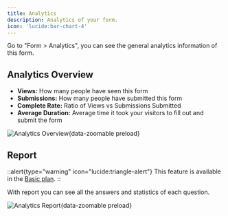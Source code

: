 ```yaml
---
title: Analytics
description: Analytics of your form.
icon: 'lucide:bar-chart-4'
---
```


Go to "Form > Analytics", you can see the general analytics information of this form.

## Analytics Overview

- **Views:** How many people have seen this form
- **Submissions:** How many people have submitted this form
- **Complete Rate:** Ratio of Views vs Submissions Submitted
- **Average Duration:** Average time it took your visitors to fill out and submit the form

![Analytics Overview](/images/analytics-overview.png){data-zoomable preload}

## Report

::alert{type="warning" icon="lucide:triangle-alert"}
  This feature is available in the [Basic plan](https://heyform.net/pricing).
::

With report you can see all the answers and statistics of each question.

![Analytics Report](/images/analytics-report.png){data-zoomable preload}
